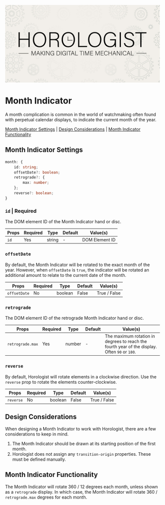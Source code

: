 <p align="center">
  <img src="/assets/horologist-repo-image.jpg" alt="Horologist Logo - Making digital time mechanical" />
</p>

# Month Indicator

A month complication is common in the world of watchmaking often found with perpetual calendar
displays, to indicate the current month of the year.

[Month Indicator Settings](#month-indicator-settings) |
[Design Considerations](#design-considerations) |
[Month Indicator Functionality](#month-indicator-functionality)

## Month Indicator Settings

```ts
month: {
    id: string;
    offsetDate?: boolean;
    retrograde?: {
        max: number;
    };
    reverse?: boolean;
}
```

### `id` | Required

The DOM element ID of the Month Indicator hand or disc.

| Props | Required | Type   | Default | Value(s)       |
| ----- | -------- | ------ | ------- | -------------- |
| `id`  | Yes      | string | -       | DOM Element ID |

### `offsetDate`

By default, the Month Indicator will be rotated to the exact month of the year. However, when
`offsetDate` is `true`, the indicator will be rotated an additional amount to relate to the current
date of the month.

| Props        | Required | Type    | Default | Value(s)     |
| ------------ | -------- | ------- | ------- | ------------ |
| `offsetDate` | No       | boolean | False   | True / False |

### `retrograde`

The DOM element ID of the retrograde Month Indicator hand or disc.

| Props            | Required | Type   | Default | Value(s)                                                                                      |
| ---------------- | -------- | ------ | ------- | --------------------------------------------------------------------------------------------- |
| `retrograde.max` | Yes      | number | -       | The maximum rotation in degrees to reach the fourth year of the display. Often `90` or `180`. |

### `reverse`

By default, Horologist will rotate elements in a clockwise direction. Use the `reverse` prop to
rotate the elements counter-clockwise.

| Props     | Required | Type    | Default | Value(s)     |
| --------- | -------- | ------- | ------- | ------------ |
| `reverse` | No       | boolean | False   | True / False |

## Design Considerations

When designing a Month Indicator to work with Horologist, there are a few considerations to keep in
mind.

1. The Month Indicator should be drawn at its starting position of the first month.
2. Horologist does not assign any `transition-origin` properties. These must be defined manually.

## Month Indicator Functionality

The Month Indicator will rotate 360 / 12 degrees each month, unless shown as a `retrograde` display.
In which case, the Month Indicator will rotate 360 / `retrograde.max` degrees for each month.
